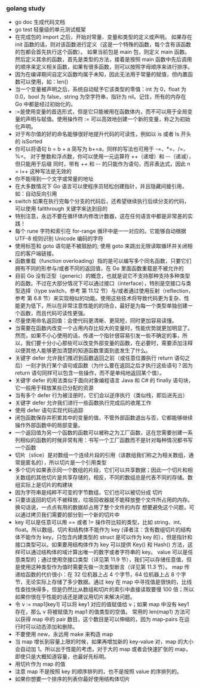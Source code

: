 ### golang study
* go doc 生成代码文档
* go test 轻量级的单元测试框架
* 在完成包的 import 之后，开始对常量、变量和类型的定义或声明。 如果存在 init 函数的话，则对该函数进行定义（这是一个特殊的函数，每个含有该函数的包都会首先执行这个函数）。 如果当前包是 main 包，则定义 main 函数。 然后定义其余的函数，首先是类型的方法，接着是按照 main 函数中先后调用的顺序来定义相关函数，如果有很多函数，则可以按照字母顺序来进行排序。
* 因为在编译期间自定义函数均属于未知，因此无法用于常量的赋值，但内置函数可以使用，如：len()
* 当一个变量被声明之后，系统自动赋予它该类型的零值：int 为 0，float 为 0.0，bool 为 false，string 为空字符串，指针为 nil。记住，所有的内存在 Go 中都是经过初始化的。
* :=是使用变量的首选形式，但是它只能被用在函数体内，而不可以用于全局变量的声明与赋值。使用操作符 := 可以高效地创建一个新的变量，称之为初始化声明。
* 对于布尔值的好的命名能够很好地提升代码的可读性，例如以 is 或者 Is 开头的 isSorted
* 你可以将语句 b = b + a 简写为 b+=a，同样的写法也可用于 -=、*=、/=、%=。
  对于整数和浮点数，你可以使用一元运算符 ++（递增）和 --（递减），但只能用于后缀
  同时，带有 ++ 和 -- 的只能作为语句，而非表达式，因此 n = i++ 这种写法是无效的
* 你不能得到一个文字或常量的地址
* 在大多数情况下 Go 语言可以使程序员轻松创建指针，并且隐藏间接引用，如：自动反向引用
* switch 如果在执行完每个分支的代码后，还希望继续执行后续分支的代码，可以使用 fallthrough 关键字来达到目的
* 特别注意，永远不要在循环体内修改计数器，这在任何语言中都是非常差的实践！
* 每个 rune 字符和索引在 for-range 循环中是一一对应的。它能够自动根据 UTF-8 规则识别 Unicode 编码的字符
* 使用标签和 goto 语句是不被鼓励的; 使用 goto 来跳出无限读取循环并关闭相应的客户端链接。
* 函数重载（function overloading）指的是可以编写多个同名函数，只要它们拥有不同的形参与/或者不同的返回值，在 Go 里面函数重载是不被允许的
* 目前 Go 没有泛型（generic）的概念，也就是说它不支持那种支持多种类型的函数。不过在大部分情况下可以通过接口（interface），特别是空接口与类型选择（type switch，参考 第 11.12 节）与/或者通过使用反射（reflection，参考 第 6.8 节）来实现相似的功能。使用这些技术将导致代码更为复杂、性能更为低下，所以在非常注意性能的的场合，最好是为每一个类型单独创建一个函数，而且代码可读性更强。
* 尽量使用命名返回值：会使代码更清晰、更简短，同时更加容易读懂。
* 当需要在函数内改变一个占用内存比较大的变量时，性能优势就更加明显了。然而，如果不小心使用的话，传递一个指针很容易引发一些不确定的事，所以，我们要十分小心那些可以改变外部变量的函数，在必要时，需要添加注释以便其他人能够更加清楚的知道函数里面到底发生了什么。
* 关键字 defer 允许我们推迟到函数返回之前（或任意位置执行 return 语句之后）一刻才执行某个语句或函数（为什么要在返回之后才执行这些语句？因为 return 语句同样可以包含一些操作，而不是单纯地返回某个值）。
* 关键字 defer 的用法类似于面向对象编程语言 Java 和 C# 的 finally 语句块，它一般用于释放某些已分配的资源
* 当有多个 defer 行为被注册时，它们会以逆序执行（类似栈，即后进先出）
* 关键字 defer 允许我们进行一些函数执行完成后的收尾工作 
* 使用 defer 语句实现代码追踪
* 闭包函数保存并积累其中的变量的值，不管外部函数退出与否，它都能够继续操作外部函数中的局部变量。
* 一个返回值为另一个函数的函数可以被称之为工厂函数，这在您需要创建一系列相似的函数的时候非常有用：书写一个工厂函数而不是针对每种情况都书写一个函数
* 切片（slice）是对数组一个连续片段的引用（该数组我们称之为相关数组，通常是匿名的），所以切片是一个引用类型
* 多个切片如果表示同一个数组的片段，它们可以共享数据；因此一个切片和相关数组的其他切片是共享存储的，相反，不同的数组总是代表不同的存储。数组实际上是切片的构建块
* 因为字符串是纯粹不可变的字节数组，它们也可以被切分成 切片
* 只要该返回的切片不被释放，垃圾回收器就不能释放整个文件所占用的内存。换句话说，一点点有用的数据却占用了整个文件的内存  想要避免这个问题，可以通过拷贝我们需要的部分到一个新的切片中
* key 可以是任意可以用 == 或者 != 操作符比较的类型，比如 string、int、float。所以数组、切片和结构体不能作为 key (译者注：含有数组切片的结构体不能作为 key，只包含内建类型的 struct 是可以作为 key 的），但是指针和接口类型可以。如果要用结构体作为 key 可以提供 Key() 和 Hash() 方法，这样可以通过结构体的域计算出唯一的数字或者字符串的 key。
  value 可以是任意类型的；通过使用空接口类型（详见第 11.9 节），我们可以存储任意值，但是使用这种类型作为值时需要先做一次类型断言（详见第 11.3 节）。
  map 传递给函数的代价很小：在 32 位机器上占 4 个字节，64 位机器上占 8 个字节，无论实际上存储了多少数据。通过 key 在 map 中寻找值是很快的，比线性查找快得多，但是仍然比从数组和切片的索引中直接读取要慢 100 倍；所以如果你很在乎性能的话还是建议用切片来解决问题。
* 令 v := map1[key1] 可以将 key1 对应的值赋值给 v；如果 map 中没有 key1 存在，那么 v 将被赋值为 map1 的值类型的空值。
   常用的 len(map1) 方法可以获得 map 中的 pair 数目，这个数目是可以伸缩的，因为 map-pairs 在运行时可以动态添加和删除。
* 不要使用 new，永远用 make 来构造 map
* 当 map 增长到容量上限的时候，如果再增加新的 key-value 对，map 的大小会自动加 1。所以出于性能的考虑，对于大的 map 或者会快速扩张的 map，即使只是大概知道容量，也最好先标明。
* 用切片作为 map 的值
* 注意 map 不是按照 key 的顺序排列的，也不是按照 value 的序排列的。
* 如果你想要一个排序的列表你最好使用结构体切片